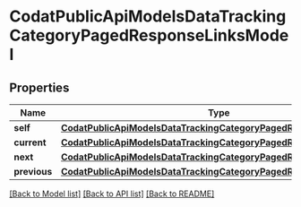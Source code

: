 # CodatPublicApiModelsDataTrackingCategoryPagedResponseLinksModel


## Properties
Name | Type | Description | Notes
------------ | ------------- | ------------- | -------------
**self** | [**CodatPublicApiModelsDataTrackingCategoryPagedResponseHrefModel**](CodatPublicApiModelsDataTrackingCategoryPagedResponseHrefModel.md) |  | [optional] 
**current** | [**CodatPublicApiModelsDataTrackingCategoryPagedResponseHrefModel**](CodatPublicApiModelsDataTrackingCategoryPagedResponseHrefModel.md) |  | [optional] 
**next** | [**CodatPublicApiModelsDataTrackingCategoryPagedResponseHrefModel**](CodatPublicApiModelsDataTrackingCategoryPagedResponseHrefModel.md) |  | [optional] 
**previous** | [**CodatPublicApiModelsDataTrackingCategoryPagedResponseHrefModel**](CodatPublicApiModelsDataTrackingCategoryPagedResponseHrefModel.md) |  | [optional] 

[[Back to Model list]](../README.md#documentation-for-models) [[Back to API list]](../README.md#documentation-for-api-endpoints) [[Back to README]](../README.md)


